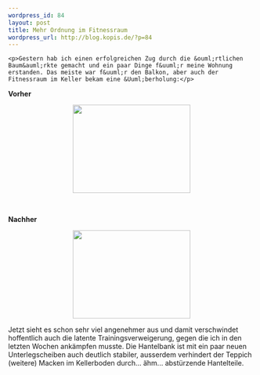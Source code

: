 ```yaml
--- 
wordpress_id: 84
layout: post
title: Mehr Ordnung im Fitnessraum
wordpress_url: http://blog.kopis.de/?p=84
---
```


    <p>Gestern hab ich einen erfolgreichen Zug durch die &ouml;rtlichen Baum&auml;rkte gemacht und ein paar Dinge f&uuml;r meine Wohnung erstanden. Das meiste war f&uuml;r den Balkon, aber auch der Fitnessraum im Keller bekam eine &Uuml;berholung:</p>
<p><strong>Vorher</strong></p>
<p style="text-align: center;"><img src="http://posterous.com/getfile/files.posterous.com/import-rzzc/HqnmDmofCFGtapxxHAEvhkApcaaoriutfumElwcdlpbExaAvBrHIzmjmHBzb/media_httpfarm5static_Bvwqr.jpg.scaled500.jpg" width="240" height="180"/>
</p>
<p>&nbsp;</p>
<p><strong>Nachher</strong></p>
<p style="text-align: center;"><img src="http://posterous.com/getfile/files.posterous.com/import-rzzc/GosxzeocDIHoscbAeEvCbzqjArdcugsrxvoipdftqoefDwndhgnlzjkyGsvJ/media_httpfarm5static_eCcbf.jpg.scaled500.jpg" width="240" height="180"/>
</p>
<p>Jetzt sieht es schon sehr viel angenehmer aus und damit verschwindet hoffentlich auch die latente Trainingsverweigerung, gegen die ich in den letzten Wochen ank&auml;mpfen musste. Die Hantelbank ist mit ein paar neuen Unterlegscheiben auch deutlich stabiler, ausserdem verhindert der Teppich (weitere) Macken im Kellerboden durch... &auml;hm... abst&uuml;rzende Hantelteile.</p>
  
